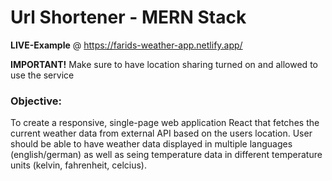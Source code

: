 # Url Shortener - MERN Stack

**LIVE-Example** @ https://farids-weather-app.netlify.app/

**IMPORTANT!** Make sure to have location sharing turned on and allowed to use the service

<h3>Objective:</h3> To create a responsive, single-page web application React that fetches the current weather data from external API based on the users location. User should be able to have weather data displayed in multiple languages (english/german) as well as seing temperature data in different temperature units (kelvin, fahrenheit, celcius). 
 

